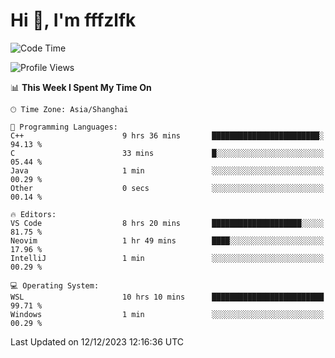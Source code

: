# Hi 👋, I'm fffzlfk

<!--START_SECTION:waka-->
![Code Time](http://img.shields.io/badge/Code%20Time-619%20hrs%2051%20mins-blue)

![Profile Views](http://img.shields.io/badge/Profile%20Views-0-blue)

📊 **This Week I Spent My Time On** 

```text
🕑︎ Time Zone: Asia/Shanghai

💬 Programming Languages: 
C++                      9 hrs 36 mins       ████████████████████████░   94.13 % 
C                        33 mins             █░░░░░░░░░░░░░░░░░░░░░░░░   05.44 % 
Java                     1 min               ░░░░░░░░░░░░░░░░░░░░░░░░░   00.29 % 
Other                    0 secs              ░░░░░░░░░░░░░░░░░░░░░░░░░   00.14 % 

🔥 Editors: 
VS Code                  8 hrs 20 mins       ████████████████████░░░░░   81.75 % 
Neovim                   1 hr 49 mins        ████░░░░░░░░░░░░░░░░░░░░░   17.96 % 
IntelliJ                 1 min               ░░░░░░░░░░░░░░░░░░░░░░░░░   00.29 % 

💻 Operating System: 
WSL                      10 hrs 10 mins      █████████████████████████   99.71 % 
Windows                  1 min               ░░░░░░░░░░░░░░░░░░░░░░░░░   00.29 % 
```


 Last Updated on 12/12/2023 12:16:36 UTC
<!--END_SECTION:waka-->

